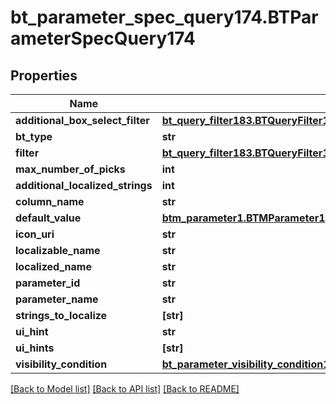 # bt_parameter_spec_query174.BTParameterSpecQuery174

## Properties
Name | Type | Description | Notes
------------ | ------------- | ------------- | -------------
**additional_box_select_filter** | [**bt_query_filter183.BTQueryFilter183**](BTQueryFilter183.md) |  | [optional] 
**bt_type** | **str** |  | [optional] 
**filter** | [**bt_query_filter183.BTQueryFilter183**](BTQueryFilter183.md) |  | [optional] 
**max_number_of_picks** | **int** |  | [optional] 
**additional_localized_strings** | **int** |  | [optional] 
**column_name** | **str** |  | [optional] 
**default_value** | [**btm_parameter1.BTMParameter1**](BTMParameter1.md) |  | [optional] 
**icon_uri** | **str** |  | [optional] 
**localizable_name** | **str** |  | [optional] 
**localized_name** | **str** |  | [optional] 
**parameter_id** | **str** |  | [optional] 
**parameter_name** | **str** |  | [optional] 
**strings_to_localize** | **[str]** |  | [optional] 
**ui_hint** | **str** |  | [optional] 
**ui_hints** | **[str]** |  | [optional] 
**visibility_condition** | [**bt_parameter_visibility_condition177.BTParameterVisibilityCondition177**](BTParameterVisibilityCondition177.md) |  | [optional] 

[[Back to Model list]](../README.md#documentation-for-models) [[Back to API list]](../README.md#documentation-for-api-endpoints) [[Back to README]](../README.md)


